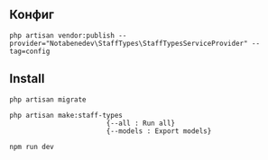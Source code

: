 ## Конфиг

    php artisan vendor:publish --provider="Notabenedev\StaffTypes\StaffTypesServiceProvider" --tag=config

## Install
    php artisan migrate
   
    php artisan make:staff-types
                            {--all : Run all}
                            {--models : Export models}

    npm run dev
